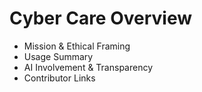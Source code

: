 # Cyber Care Overview
- Mission & Ethical Framing
- Usage Summary
- AI Involvement & Transparency
- Contributor Links

